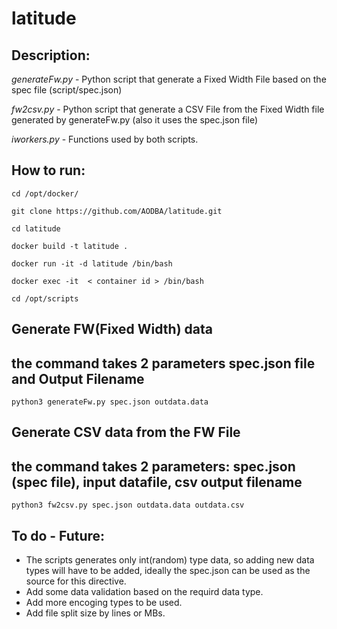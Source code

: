 # latitude
## Description:

*generateFw.py* - Python script that generate a Fixed Width File based on the spec file (script/spec.json)

*fw2csv.py*     - Python script that generate a CSV File from the Fixed Width file generated by generateFw.py (also it uses the spec.json file)

*iworkers.py*   - Functions used by both scripts.


## How to run:

```
cd /opt/docker/

git clone https://github.com/AODBA/latitude.git

cd latitude

docker build -t latitude .

docker run -it -d latitude /bin/bash

docker exec -it  < container id > /bin/bash

cd /opt/scripts
```

## Generate FW(Fixed Width) data
## the command takes 2 parameters spec.json  file and Output Filename
```
python3 generateFw.py spec.json outdata.data
```

## Generate CSV data from the FW File
## the command takes 2 parameters: spec.json (spec file), input datafile, csv output filename


```
python3 fw2csv.py spec.json outdata.data outdata.csv
```


## To do - Future: 

  - The scripts generates only int(random) type data, so adding new data types will have to be added, ideally the spec.json can be
used as the source for this directive.
  - Add some data validation based on the requird data type.
  - Add more encoging types to be used.
  - Add file split size by lines or MBs.
  
  
